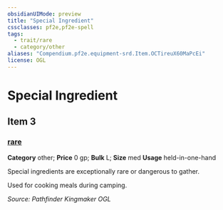 ```yaml
---
obsidianUIMode: preview
title: "Special Ingredient"
cssclasses: pf2e,pf2e-spell
tags:
  - trait/rare
  - category/other
aliases: "Compendium.pf2e.equipment-srd.Item.OCTireuX60MaPcEi"
license: OGL
---
```

# Special Ingredient
## Item 3
### [rare](rare.md "Rare Rarity Trait")

**Category** other; 
**Price** 0 gp; 
**Bulk** L; **Size** med
**Usage** held-in-one-hand

Special ingredients are exceptionally rare or dangerous to gather.

Used for cooking meals during camping.

*Source: Pathfinder Kingmaker*
*OGL*
